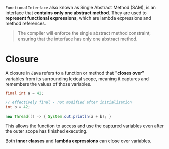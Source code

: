 `FunctionalInterface` also known as Single Abstract Method (SAM), is an interface that **contains only one abstract method**. They are used to **represent functional expressions**, which are lambda expressions and method references.
> The compiler will enforce the single abstract method constraint, ensuring that the interface has only one abstract method.
# Closure
A closure in Java refers to a function or method that **"closes over"** variables from its surrounding lexical scope, meaning it captures and remembers the values of those variables. 
```java
final int a = 42;

// effectively final - not modified after initialization
int b = 42;

new Thread(() -> { System.out.println(a + b); }
```
This allows the function to access and use the captured variables even after the outer scope has finished executing.

Both **inner classes** and **lambda expressions** can close over variables.
<!--stackedit_data:
eyJoaXN0b3J5IjpbNzI5Nzg3MDAxXX0=
-->